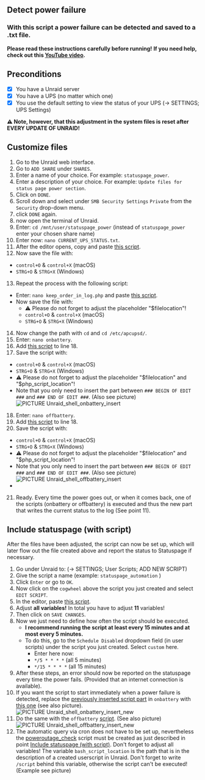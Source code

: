 ## Detect power failure
### With this script a power failure can be detected and saved to a .txt file.
**Please read these instructions carefully before running!**
**If you need help, check out this [YouTube video](https://www.youtube.com/EasyTec100).**

## Preconditions
- [x] You have a Unraid server
- [x] You have a UPS (no matter which one)
- [x] You use the default setting to view the status of your UPS (-> SETTINGS; UPS Settings)

**:warning: Note, however, that this adjustment in the system files is reset after EVERY UPDATE OF UNRAID!**

## Customize files
1. Go to the Unraid web interface. 
2. Go to ```ADD SHARE``` under ```SHARES```.
3. Enter a name of your choice. For example: ```statuspage_power```.
4. Enter a description of your choice. For example: ```Update files for status page power section```.
5. Click on ```DONE```.
6. Scroll down and select under ```SMB Security Settings``` ```Private``` from the ```Security``` drop-down menu.
7. click ```DONE``` again.
8. now open the terminal of Unraid.
9. Enter: ```cd /mnt/user/statuspage_power``` (instead of ```statuspage_power``` enter your chosen share name)
10. Enter now: ```nano CURRENT_UPS_STATUS.txt```.
11. After the editor opens, copy and paste [this script](https://github.com/EasyTecRepository/StatuspageAutomation/blob/main/Power/CURRENT_UPS_STATUS.txt).
12. Now save the file with:
   - ```control+O``` & ```control+X``` (macOS)
   - ```STRG+O``` & ```STRG+X``` (Windows)

13. Repeat the process with the following script:
   - Enter: ```nano keep_order_in_log.php``` and paste [this script](https://github.com/EasyTecRepository/StatuspageAutomation/blob/main/Power/keep_order_in_log.php).
   - Now save the file with:
      - ⚠️ Please do not forget to adjust the placeholder "$filelocation"!
      - ```control+O``` & ```control+X``` (macOS)
      - ```STRG+O``` & ```STRG+X``` (Windows)
14. Now change the path with ```cd``` and ```cd /etc/apcupsd/```.
15. Enter: ```nano onbattery```.
16. Add [this script](https://github.com/EasyTecRepository/StatuspageAutomation/blob/main/Power/insert_onbattery.sh) to line 18.
17. Save the script with:
   - ```control+O``` & ```control+X``` (macOS)
   - ```STRG+O``` & ```STRG+X``` (Windows)
   - ⚠️ Please do not forget to adjust the placeholder "$filelocation" and "$php_script_location"!
   - Note that you only need to insert the part between ```### BEGIN OF EDIT ###``` and ```### END OF EDIT ###```. (Also see picture) ![PICTURE Unraid_shell_onbattery_insert](https://github.com/EasyTecRepository/StatuspageAutomation/blob/main/images/Unraid_shell_onbattery_insert.png)
18. Enter: ```nano offbattery```.
19. Add [this script](https://github.com/EasyTecRepository/StatuspageAutomation/blob/main/Power/insert_offbattery.sh) to line 18.
20. Save the script with:
   - ```control+O``` & ```control+X``` (macOS)
   - ```STRG+O``` & ```STRG+X``` (Windows)
   - ⚠️ Please do not forget to adjust the placeholder "$filelocation" and "$php_script_location"!
   - Note that you only need to insert the part between ```### BEGIN OF EDIT ###``` and ```### END OF EDIT ###```. (Also see picture) ![PICTURE Unraid_shell_offbattery_insert](https://github.com/EasyTecRepository/StatuspageAutomation/blob/main/images/Unraid_shell_offbattery_insert.png)
   - 
21. Ready. Every time the power goes out, or when it comes back, one of the scripts (onbattery or offbattery) is executed and thus the new part that writes the current status to the log (See point 11).

## Include statuspage (with script)
After the files have been adjusted, the script can now be set up, which will later flow out the file created above and report the status to Statuspage if necessary.
1. Go under Unraid to: (-> SETTINGS; User Scripts; ADD NEW SCRIPT)
2. Give the script a name (example: ```statuspage_automation``` )
3. Click ```Enter``` or go to ```OK```.
4. Now click on the ```cogwheel``` above the script you just created and select ```EDIT SCRIPT```.
5. In the editor, paste [this script](https://github.com/EasyTecRepository/StatuspageAutomation/blob/main/Power/poweroutage_check.sh).
6. Adjust **all variables!** In total you have to adjust **11** variables!
7. Then click on ```SAVE CHANGES```.
8. Now we just need to define how often the script should be executed. 
   - **I recommend running the script at least every 15 minutes and at most every 5 minutes.**
   - To do this, go to the ```Schedule Disabled``` dropdown field (in user scripts) under the script you just created. Select ```custom``` here.
      - Enter here now:
      - ```*/5 * * * *``` (all 5 minutes)
      - ```*/15 * * * *``` (all 15 minutes)
9. After these steps, an error should now be reported on the statuspage every time the power fails. (Provided that an internet connection is available).
10. If you want the script to start immediately when a power failure is detected, replace the [previously inserted script part](https://github.com/EasyTecRepository/StatuspageAutomation/blob/main/Power/insert_onbattery.sh) in ```onbattery``` with [this one](https://github.com/EasyTecRepository/StatuspageAutomation/blob/main/Power/insert_onbattery_run_immediately.sh) (see also picture). ![PICTURE Unraid_shell_onbattery_insert_new](https://github.com/EasyTecRepository/StatuspageAutomation/blob/main/images/Unraid_shell_onbattery_insert_new.png)
11. Do the same with the ```offbattery``` [script](https://github.com/EasyTecRepository/StatuspageAutomation/blob/main/Power/insert_offbattery_run_immediately.sh). (See also picture) ![PICTURE Unraid_shell_offbattery_insert_new](https://github.com/EasyTecRepository/StatuspageAutomation/blob/main/images/Unraid_shell_offbattery_insert_new.png)
12. The automatic query via cron does not have to be set up, nevertheless the [poweroutage_check](https://github.com/EasyTecRepository/StatuspageAutomation/blob/main/Power/poweroutage_check.sh) script must be created as just described in point [Include statuspage (with script)](https://github.com/EasyTecRepository/StatuspageAutomation/edit/main/Power/Readme.md#include-statuspage-with-script).
Don't forget to adjust all variables! The variable ```bash_script_location``` is the path that is in the description of a created userscript in Unraid. Don't forget to write ```/script``` behind this variable, otherwise the script can't be executed! (Example see picture)
